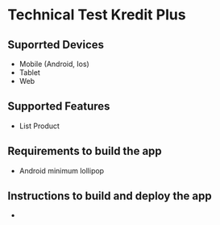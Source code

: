 # Technical Test Kredit Plus

## Suporrted Devices

- Mobile (Android, Ios)
- Tablet
- Web

## Supported Features

- List Product

## Requirements to build the app

- Android minimum lollipop

## Instructions to build and deploy the app

- 